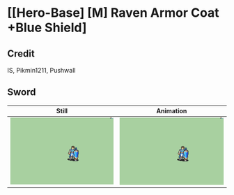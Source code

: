 # [\[Hero-Base\] \[M\] Raven Armor Coat +Blue Shield]

## Credit

IS, Pikmin1211, Pushwall
	
## Sword

| Still | Animation |
| :---: | :-------: |
| ![Sword still](./Sword_000.png) | ![Sword animation](./Sword.gif) |

